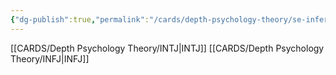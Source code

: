 ```yaml
---
{"dg-publish":true,"permalink":"/cards/depth-psychology-theory/se-inferior/","created":"2023-01-05T12:12:48.945+01:00","updated":"2023-01-06T15:34:40.543+01:00"}
---
```



[[CARDS/Depth Psychology Theory/INTJ\|INTJ]]
[[CARDS/Depth Psychology Theory/INFJ\|INFJ]]
